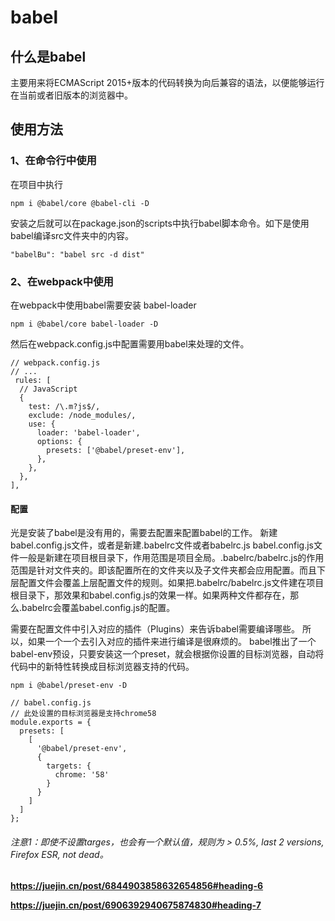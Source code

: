 # babel

## 什么是babel

主要用来将ECMAScript 2015+版本的代码转换为向后兼容的语法，以便能够运行在当前或者旧版本的浏览器中。

## 使用方法

### 1、在命令行中使用

在项目中执行
```
npm i @babel/core @babel-cli -D
```
安装之后就可以在package.json的scripts中执行babel脚本命令。如下是使用babel编译src文件夹中的内容。
```
"babelBu": "babel src -d dist"
```

### 2、在webpack中使用
在webpack中使用babel需要安装 babel-loader
```
npm i @babel/core babel-loader -D
```
然后在webpack.config.js中配置需要用babel来处理的文件。
```
// webpack.config.js
// ...
 rules: [
  // JavaScript
  {
    test: /\.m?js$/,
    exclude: /node_modules/,
    use: {
      loader: 'babel-loader',
      options: {
        presets: ['@babel/preset-env'],
      },
    },
  },
],
```
#### 配置
光是安装了babel是没有用的，需要去配置来配置babel的工作。
新建babel.config.js文件，或者是新建.babelrc文件或者babelrc.js
babel.config.js文件一般是新建在项目根目录下，作用范围是项目全局。.babelrc/babelrc.js的作用范围是针对文件夹的。即该配置所在的文件夹以及子文件夹都会应用配置。而且下层配置文件会覆盖上层配置文件的规则。如果把.babelrc/babelrc.js文件建在项目根目录下，那效果和babel.config.js的效果一样。如果两种文件都存在，那么.babelrc会覆盖babel.config.js的配置。

需要在配置文件中引入对应的插件（Plugins）来告诉babel需要编译哪些。
所以，如果一个一个去引入对应的插件来进行编译是很麻烦的。
babel推出了一个babel-env预设，只要安装这一个preset，就会根据你设置的目标浏览器，自动将代码中的新特性转换成目标浏览器支持的代码。
```
npm i @babel/preset-env -D
```
```
// babel.config.js
// 此处设置的目标浏览器是支持chrome58
module.exports = {
  presets: [
    [
      '@babel/preset-env',
      {
        targets: {
          chrome: '58'
        }
      }
    ]
  ]
};
```
###### 注意1：即使不设置targes，也会有一个默认值，规则为 > 0.5%, last 2 versions, Firefox ESR, not dead。

**https://juejin.cn/post/6844903858632654856#heading-6**

**https://juejin.cn/post/6906392940675874830#heading-7**